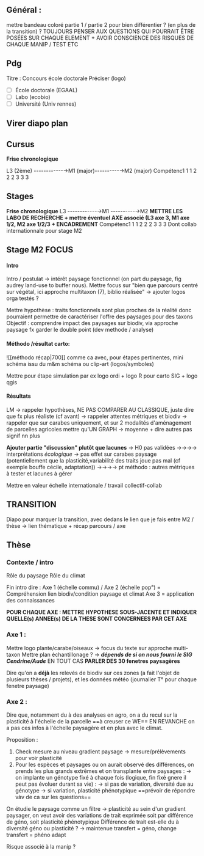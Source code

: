 ## Général : 
mettre bandeau coloré partie 1 / partie 2 pour bien différentier ? (en plus de la transition) ?
TOUJOURS PENSER AUX QUESTIONS QUI POURRAIT ÊTRE POSÉES SUR CHAQUE ELEMENT + AVOIR CONSCIENCE DES RISQUES DE CHAQUE MANIP / TEST ETC

## Pdg

Titre : Concours école doctorale 
Préciser (logo) 
- [ ] École doctorale (EGAAL)
- [ ] Labo (ecobio)
- [ ] Université (Univ rennes)

## Virer diapo plan

## Cursus 

**Frise chronologique** 

L3 (2ème) ------------→M1 (major)----------→M2 (major)
Compétenc1         1                        1
2                           2                         2
3                            3                       3

## Stages 
**Frise chronologique**
L3 ------------→M1 ----------→M2       **METTRE LES LABO DE RECHERCHE + mettre éventuel AXE associé (L3 axe 3, M1 axe 1/2, M2 axe 1/2/3 + ENCADREMENT**
Compétenc1         1                        1
2                           2                         2
3                            3                       3
Dont collab internationnale pour stage M2

## Stage M2 FOCUS

#### Intro
Intro / postulat → intérêt paysage fonctionnel (on part du paysage, fig audrey land-use to buffer nous).
Mettre focus sur "bien que parcours centré sur végétal, ici approche multitaxon (7), biblio réalisée" → ajouter logos orga testés ?

Mettre hypothèse : traits fonctionnels sont plus proches de la réalité donc pourraient permettre de caractériser l'offre des paysages pour des taxons
Objectif : comprendre impact des paysages sur biodiv, via approche paysage fx 
garder le double point (dev methode / analyse)

#### Méthodo /résultat carto:

![[méthodo récap|700]]
comme ca avec, pour étapes pertinentes, mini schéma issu du m&m schéma ou clip-art (logos/symboles)

Mettre pour étape simulation par ex logo ordi + logo R
pour carto SIG + logo qgis

#### Résultats

LM 
→ rappeler hypothèses, NE PAS COMPARER AU CLASSIQUE, juste dire que fx plus réaliste (cf avant)
→ rappeler attentes métriques et biodiv
→ rappeler que sur carabes uniquement, et sur 2 modalités d'aménagement de parcelles agricoles
mettre qu'UN GRAPH → moyenne + dire autres pas signif nn plus

**Ajouter partie "discussion" plutôt que lacunes**
→ H0 pas validées
→→→→ interprétations *écologique* → pas effet sur carabes paysage (potentiellement que la plasticité,variabilité des traits joue pas mal (cf exemple bouffe cécile, adaptation))
→→→→ pt méthodo : autres métriques à tester et lacunes à gérer

Mettre en valeur échelle internationale / travail collectif-collab


## TRANSITION

Diapo pour marquer la transition, avec dedans le lien que je fais entre M2 / thèse → lien thématique + récap parcours / axe 

## Thèse

### Contexte / intro

Rôle du paysage
Rôle du climat 



Fin intro dire :
Axe 1 (échelle commu) / Axe 2 (échelle pop°) = Compréhension lien biodiv/condition paysage et climat
Axe 3 = application des connaissances

**POUR CHAQUE AXE : METTRE HYPOTHESE SOUS-JACENTE ET INDIQUER QUELLE(s) ANNEE(s) DE LA THESE SONT CONCERNEES PAR CET AXE**

### Axe 1 :

Mettre logo plante/carabe/oiseaux → focus du texte sur approche multi-taxon
Mettre plan échantillonage ? → ***dépends de si on nous fourni le SIG Cendrine/Aude*** EN TOUT CAS **PARLER DES 30 fenetres paysagères**

Dire qu'on a **déjà** les relevés de biodiv sur ces zones (a fait l'objet de plusieurs thèses / projets), et les données météo (journalier T° pour chaque fenetre paysage)

### Axe 2 : 

Dire que, notamment du à des analyses en agro, on a du recul sur la plasticité à l'échelle de la parcelle ==à creuser ce WE==
EN REVANCHE on a pas ces infos à l'échelle paysagère et en plus avec le climat.


Proposition : 
1) Check mesure au niveau gradient paysage → mesure/prélèvements pour voir plasticité
2) Pour les espèces et paysages ou on aurait observé des différences, on prends les plus grands extrêmes et on transplante entre paysages :
		→ on implante un génotype fixé à chaque fois (logique, fin fixé gnere il peut pas évoluer durant sa vie) :
			→ si pas de variation, diversité due au génotype
			→ si variation, plasticité phénotypique
	==prévoir de répondre vàv de ca sur les questions==

On étudie le paysage comme un filtre → plasticité au sein d'un gradient paysager, on veut avoir des variations de trait exprimée soit par différence de géno, soit plasticité phénotypique
Différence de trait est-elle du à diversité géno ou plasticité ? → maintenue transfert = géno, change transfert = phéno adapt

Risque associé à la manip ?